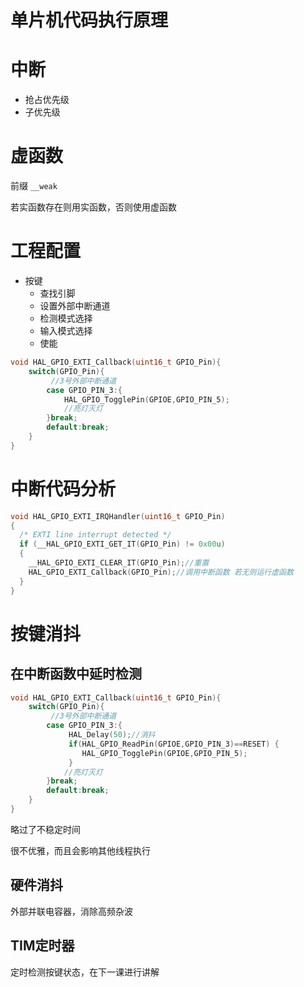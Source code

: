 # 单片机代码执行原理



# 中断

- 抢占优先级
- 子优先级

# 虚函数

前缀 `__weak` 

若实函数存在则用实函数，否则使用虚函数

# 工程配置

- 按键
  - 查找引脚
  - 设置外部中断通道 
  - 检测模式选择
  - 输入模式选择
  - 使能

```c
void HAL_GPIO_EXTI_Callback(uint16_t GPIO_Pin){
	switch(GPIO_Pin){
         //3号外部中断通道
		case GPIO_PIN_3:{
			HAL_GPIO_TogglePin(GPIOE,GPIO_PIN_5);
            //亮灯灭灯
		}break;
		default:break;
	}
}
```

# 中断代码分析

```c
void HAL_GPIO_EXTI_IRQHandler(uint16_t GPIO_Pin)
{
  /* EXTI line interrupt detected */
  if (__HAL_GPIO_EXTI_GET_IT(GPIO_Pin) != 0x00u)
  {
    __HAL_GPIO_EXTI_CLEAR_IT(GPIO_Pin);//重置
    HAL_GPIO_EXTI_Callback(GPIO_Pin);//调用中断函数 若无则运行虚函数
  }
}
```

# 按键消抖

## 在中断函数中延时检测

```C
void HAL_GPIO_EXTI_Callback(uint16_t GPIO_Pin){
	switch(GPIO_Pin){
         //3号外部中断通道
		case GPIO_PIN_3:{
         	 HAL_Delay(50);//消抖
             if(HAL_GPIO_ReadPin(GPIOE,GPIO_PIN_3)==RESET) {
				HAL_GPIO_TogglePin(GPIOE,GPIO_PIN_5);
             }
            //亮灯灭灯
		}break;
		default:break;
	}
}
```

略过了不稳定时间

很不优雅，而且会影响其他线程执行

## 硬件消抖

外部并联电容器，消除高频杂波

## TIM定时器

定时检测按键状态，在下一课进行讲解